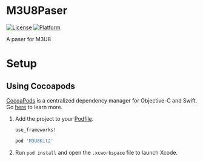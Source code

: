 # M3U8Paser

[![License](https://img.shields.io/badge/license-MIT-blue.svg?style=flat
            )](http://mit-license.org)
[![Platform](http://img.shields.io/badge/platform-ios_osx_tvos_watchos-lightgrey.svg?style=flat
             )](https://developer.apple.com/resources/)

A paser for M3U8

# Setup #

## Using Cocoapods ##
[CocoaPods](https://cocoapods.org/) is a centralized dependency manager for
Objective-C and Swift. Go [here](https://guides.cocoapods.org/using/index.html)
to learn more.

1. Add the project to your [Podfile](https://guides.cocoapods.org/using/the-podfile.html).

    ```ruby
    use_frameworks!

    pod 'M3U8Kit2'
    ```

2. Run `pod install` and open the `.xcworkspace` file to launch Xcode.
